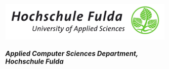 ![Hochshule Fulda Logo](./1200px-Logo-Hochschule-Fulda.jpg)

## _Applied Computer Sciences Department, Hochschule Fulda_
